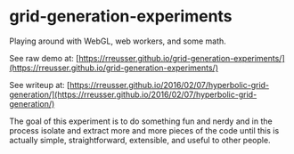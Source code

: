# grid-generation-experiments

Playing around with WebGL, web workers, and some math.

See raw demo at: [https://rreusser.github.io/grid-generation-experiments/](https://rreusser.github.io/grid-generation-experiments/)

See writeup at: [https://rreusser.github.io/2016/02/07/hyperbolic-grid-generation/](https://rreusser.github.io/2016/02/07/hyperbolic-grid-generation/)

The goal of this experiment is to do something fun and nerdy and in the process isolate and extract more and more pieces of the code until this is actually simple, straightforward, extensible, and useful to other people.

